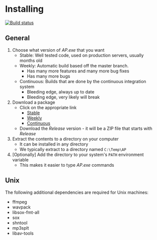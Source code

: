 # Installing

[![Build status](https://ci.appveyor.com/api/projects/status/ntf6vtuy5wnlww37/branch/master?svg=true)](https://ci.appveyor.com/project/QUTEcoacousticsResearchGroup/audio-analysis/branch/master)


## General

1. Choose what version of _AP.exe_ that you want
    - Stable: Well tested code, used on production servers, usually months old
    - Weekly: Automatic build based off the master branch.
        - Has many more features and many more bug fixes
        - Has many more bugs
    - Continuous: Builds that are done by the continuous integration system
        - Bleeding edge, always up to date
        - Bleeding edge, very likely will break
1. Download a package
    - Click on the appropriate link
        - [Stable](https://github.com/QutBioacoustics/audio-analysis/releases/latest)
        - [Weekly](https://github.com/QutBioacoustics/audio-analysis/releases)
        - [Continuous](https://ci.appveyor.com/project/QUTEcoacousticsResearchGroup/audio-analysis/build/artifacts)
    - Download the _Release_ version - it will be a ZIP file that starts with _Release_
1. Extract the contents to a directory on your computer
    - It can be installed in any directory
    - We typically extract to a directory named `C:\Temp\AP`
1. [Optionally] Add the directory to your system's `PATH` environment variable
    - This makes it easier to type _AP.exe_ commands

## Unix

The following additional dependencies are required for Unix machines:

- ffmpeg
- wavpack
- libsox-fmt-all
- sox
- shntool
- mp3splt
- libav-tools
